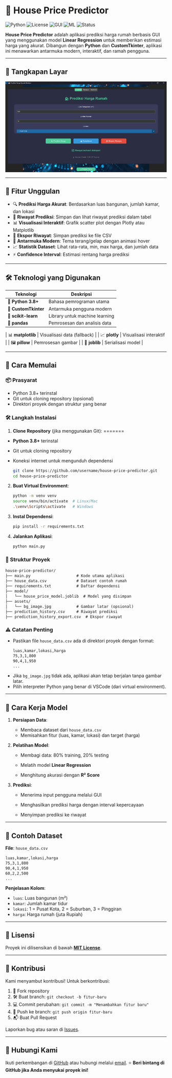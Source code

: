 # 🏡 House Price Predictor

![Python](https://img.shields.io/badge/Python-3.8+-3776AB?logo=python&style=flat-square) ![License](https://img.shields.io/badge/License-MIT-2ECC71?style=flat-square) ![GUI](https://img.shields.io/badge/GUI-CustomTkinter-9B59B6?style=flat-square) ![ML](https://img.shields.io/badge/Machine%20Learning-Linear%20Regression-F39C12?style=flat-square) ![Status](https://img.shields.io/badge/Status-Active-27AE60?style=flat-square)


**House Price Predictor** adalah aplikasi prediksi harga rumah berbasis GUI yang menggunakan model **Linear Regression** untuk memberikan estimasi harga yang akurat. Dibangun dengan **Python** dan **CustomTkinter**, aplikasi ini menawarkan antarmuka modern, interaktif, dan ramah pengguna.


---

## 📸 Tangkapan Layar

![Aplikasi House Price Predictor](/assets/screenshot.png)


---

## 🌟 Fitur Unggulan

- 🔍 **Prediksi Harga Akurat**: Berdasarkan luas bangunan, jumlah kamar, dan lokasi
- 📜 **Riwayat Prediksi**: Simpan dan lihat riwayat prediksi dalam tabel
- 📊 **Visualisasi Interaktif**: Grafik scatter plot dengan Plotly atau Matplotlib
- 💾 **Ekspor Riwayat**: Simpan prediksi ke file CSV
- 🎨 **Antarmuka Modern**: Tema terang/gelap dengan animasi hover
- 📈 **Statistik Dataset**: Lihat rata-rata, min, max harga, dan jumlah data
- ⚡ **Confidence Interval**: Estimasi rentang harga prediksi


---

## 🛠️ Teknologi yang Digunakan
| Teknologi        | Deskripsi                       |
|-------------------|---------------------------------|
| 🐍 **Python 3.8+** | Bahasa pemrograman utama        |
| 🎨 **CustomTkinter** | Antarmuka pengguna modern      |
| 🤖 **scikit-learn** | Library untuk machine learning  |
| 📅 **pandas**      | Pemrosesan dan analisis data    |

| 📊 **matplotlib**  | Visualisasi data (fallback)     |
| 📈 **plotly**      | Visualisasi interaktif          |
| 🖼️ **pillow**      | Pemrosesan gambar               |
| 💾 **joblib**      | Serialisasi model               |


---

## 🚀 Cara Memulai
### 📦 Prasyarat

- Python 3.8+ terinstal
- Git untuk cloning repository (opsional)
- Direktori proyek dengan struktur yang benar

### 🛠️ Langkah Instalasi
1. **Clone Repository** (jika menggunakan Git):
=======
- **Python 3.8+** terinstal
- Git untuk cloning repository
- Koneksi internet untuk mengunduh dependensi


   ```bash
   git clone https://github.com/username/house-price-predictor.git
   cd house-price-predictor
   ```


2. **Buat Virtual Environment**:
   ```bash
   python -m venv venv
   source venv/bin/activate  # Linux/Mac
   .\venv\Scripts\activate   # Windows
   ```

3. **Instal Dependensi**:

   ```bash
   pip install -r requirements.txt
   ```

4. **Jalankan Aplikasi**:
   ```bash
   python main.py
   ```


### 📂 Struktur Proyek
```
house-price-predictor/
├── main.py                    # Kode utama aplikasi
├── house_data.csv             # Dataset contoh rumah
├── requirements.txt           # Daftar dependensi
├── model/
│   └── house_price_model.joblib  # Model yang disimpan
├── assets/
│   └── bg_image.jpg           # Gambar latar (opsional)
├── prediction_history.csv     # Riwayat prediksi
├── prediction_history_export.csv  # Ekspor riwayat
```

### ⚠️ Catatan Penting
- Pastikan file `house_data.csv` ada di direktori proyek dengan format:
  ```csv
  luas,kamar,lokasi,harga
  75,3,1,800
  90,4,1,950
  ...
  ```
- Jika `bg_image.jpg` tidak ada, aplikasi akan tetap berjalan tanpa gambar latar.
- Pilih interpreter Python yang benar di VSCode (dari virtual environment).

---

## 🤖 Cara Kerja Model
1. **Persiapan Data**:
   - Membaca dataset dari `house_data.csv`
   - Memisahkan fitur (luas, kamar, lokasi) dan target (harga)

2. **Pelatihan Model**:

   - Membagi data: 80% training, 20% testing
   - Melatih model **Linear Regression**

   - Menghitung akurasi dengan **R² Score**

3. **Prediksi**:
   - Menerima input pengguna melalui GUI

   - Menghasilkan prediksi harga dengan interval kepercayaan
   - Menyimpan prediksi ke riwayat


---

## 📝 Contoh Dataset
**File**: `house_data.csv`
```csv
luas,kamar,lokasi,harga
75,3,1,800
90,4,1,950
60,2,2,500
...
```

**Penjelasan Kolom**:
- `luas`: Luas bangunan (m²)
- `kamar`: Jumlah kamar tidur
- `lokasi`: 1 = Pusat Kota, 2 = Suburban, 3 = Pinggiran
- `harga`: Harga rumah (juta Rupiah)

---

## 📜 Lisensi

Proyek ini dilisensikan di bawah **[MIT License](LICENSE)**.

---

## 🌈 Kontribusi

Kami menyambut kontribusi! Untuk berkontribusi:
1. 🍴 Fork repository
2. 🛠️ Buat branch: `git checkout -b fitur-baru`
3. 💻 Commit perubahan: `git commit -m "Menambahkan fitur baru"`
4. 🚀 Push ke branch: `git push origin fitur-baru`
5. 📬 Buat Pull Request

Laporkan bug atau saran di [Issues](https://github.com/username/house-price-predictor/issues).

---

## 📢 Hubungi Kami
Ikuti perkembangan di [GitHub](https://github.com/username/house-price-predictor) atau hubungi melalui [email](mailto:zonatan.sh03@gmail.com).
⭐ **Beri bintang di GitHub jika Anda menyukai proyek ini!**
